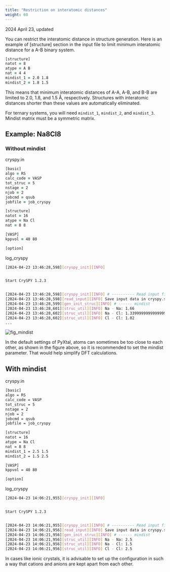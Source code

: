 ```yaml
---
title: "Restriction on interatomic distances"
weight: 60
---
```


2024 April 23, updated

You can restrict the interatomic distance in structure generation.
Here is an example of [structure] section in the input file to limit minimum interatomic distance for a A-B binary system.

``` zsh
[structure]
natot = 8
atype = A B
nat = 4 4
mindist_1 = 2.0 1.8
mindist_2 = 1.8 1.5
```
This means that minimum interatomic distances of A-A, A-B, and B-B are limited to 2.0, 1.8, and 1.5 Å, respectively.
Structures with interatomic distances shorter than these values are automatically eliminated.

For ternary systems, you will need `mindist_1`, `mindist_2`, and `mindist_3`.
Mindist matrix must be a symmetric matrix.

## Example: Na8Cl8

### Without mindist

cryspy.in
``` zsh
[basic]
algo = RS
calc_code = VASP
tot_struc = 5
nstage = 2
njob = 2
jobcmd = qsub
jobfile = job_cryspy

[structure]
natot = 16
atype = Na Cl
nat = 8 8

[VASP]
kppvol = 40 80

[option]
```

log_cryspy
``` bash
[2024-04-23 13:46:28,598][cryspy_init][INFO] 


Start CrySPY 1.2.3


[2024-04-23 13:46:28,598][cryspy_init][INFO] # ---------- Read input file, cryspy.in
[2024-04-23 13:46:28,598][read_input][INFO] Save input data in cryspy.stat
[2024-04-23 13:46:28,599][gen_init_struc][INFO] # ------ mindist
[2024-04-23 13:46:28,601][struc_util][INFO] Na - Na: 1.66
[2024-04-23 13:46:28,602][struc_util][INFO] Na - Cl: 1.3399999999999999
[2024-04-23 13:46:28,602][struc_util][INFO] Cl - Cl: 1.02
...
```

![fig_mindist](/images/mindist/mindist.png?width=20vw)

In the default settings of PyXtal, atoms can sometimes be too close to each other, as shown in the figure above,
so it is recommended to set the mindist parameter.
That would help simplify DFT calculations.

## With mindist

cryspy.in
``` bash
[basic]
algo = RS
calc_code = VASP
tot_struc = 5
nstage = 2
njob = 2
jobcmd = qsub
jobfile = job_cryspy

[structure]
natot = 16
atype = Na Cl
nat = 8 8
mindist_1 = 2.5 1.5
mindist_2 = 1.5 2.5

[VASP]
kppvol = 40 80

[option]
```

log_cryspy
``` bash
[2024-04-23 14:06:21,955][cryspy_init][INFO] 


Start CrySPY 1.2.3


[2024-04-23 14:06:21,955][cryspy_init][INFO] # ---------- Read input file, cryspy.in
[2024-04-23 14:06:21,956][read_input][INFO] Save input data in cryspy.stat
[2024-04-23 14:06:21,956][gen_init_struc][INFO] # ------ mindist
[2024-04-23 14:06:21,956][struc_util][INFO] Na - Na: 2.5
[2024-04-23 14:06:21,956][struc_util][INFO] Na - Cl: 1.5
[2024-04-23 14:06:21,956][struc_util][INFO] Cl - Cl: 2.5
```

In cases like ionic crystals, it is advisable to set up the configuration in such a way that cations and anions are kept apart from each other.